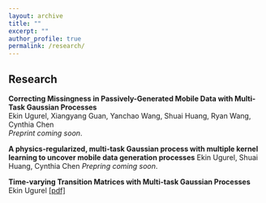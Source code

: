```yaml
---
layout: archive
title: ""
excerpt: ""
author_profile: true
permalink: /research/
---
```


## Research

**Correcting Missingness in Passively-Generated Mobile Data with Multi-Task Gaussian Processes**  
Ekin Ugurel, Xiangyang Guan, Yanchao Wang, Shuai Huang, Ryan Wang, Cynthia Chen  
*Preprint coming soon*.

**A physics-regularized, multi-task Gaussian process with multiple kernel learning to uncover mobile data generation processes**
Ekin Ugurel, Shuai Huang, Cynthia Chen
*Prepring coming soon*.

**Time-varying Transition Matrices with Multi-task Gaussian Processes**
Ekin Ugurel [[pdf]](https://arxiv.org/abs/2306.11772)
